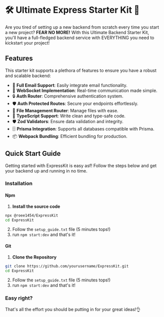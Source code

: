 # 🛠️ Ultimate Express Starter Kit 🚀

Are you tired of setting up a new backend from scratch every time you start a new project? **FEAR NO MORE!** With this Ultimate Backend Starter Kit, you'll have a full-fledged backend service with EVERYTHING you need to kickstart your project!

## Features

This starter kit supports a plethora of features to ensure you have a robust and scalable backend:

- 📧 **Full Email Support**: Easily integrate email functionality.
- 🔄 **WebSocket Implementation**: Real-time communication made simple.
- 🔒 **Auth Router**: Comprehensive authentication system.
- 🛡️ **Auth Protected Routes**: Secure your endpoints effortlessly.
- 📁 **File Management Router**: Manage files with ease.
- 📘 **TypeScript Support**: Write clean and type-safe code.
- 🛡️ **Zod Validators**: Ensure data validation and integrity.
- 🗄️ **Prisma Integration**: Supports all databases compatible with Prisma.
- 📦 **Webpack Bundling**: Efficient bundling for production.

## Quick Start Guide

Getting started with ExpressKit is easy asf! Follow the steps below and get your backend up and running in no time.

### Installation

#### Npm 
  1. **Install the source code**
  ```sh
  npx @roee1454/ExpressKit
  cd ExpressKit
  ```
  2. Follow the `setup_guide.txt` file (5 minutes tops!)
  3. run `npm start:dev` and that's it!

#### Git
  1. **Clone the Repository**
   ```sh
   git clone https://github.com/yourusername/ExpressKit.git
   cd ExpressKit
  ```
  2. Follow the `setup_guide.txt` file (5 minutes tops!)
  3. run `npm start:dev` and that's it!

### Easy right?
That's all the effort you should be putting in for your great ideas!👌
